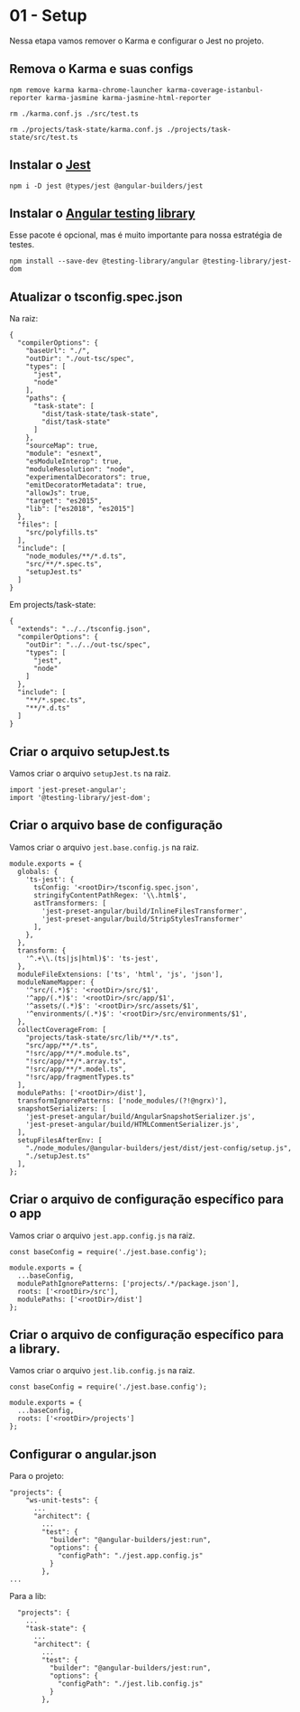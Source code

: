 # 01 - Setup

Nessa etapa vamos remover o Karma e configurar o Jest no projeto.

## Remova o Karma e suas configs

```
npm remove karma karma-chrome-launcher karma-coverage-istanbul-reporter karma-jasmine karma-jasmine-html-reporter
```

```
rm ./karma.conf.js ./src/test.ts
```

```
rm ./projects/task-state/karma.conf.js ./projects/task-state/src/test.ts
```

## Instalar o [Jest](https://jestjs.io/docs/en/getting-started)

```
npm i -D jest @types/jest @angular-builders/jest
```

## Instalar o [Angular testing library](https://testing-library.com/docs/angular-testing-library/intro)

Esse pacote é opcional, mas é muito importante para nossa estratégia de testes.

```
npm install --save-dev @testing-library/angular @testing-library/jest-dom
```

## Atualizar o tsconfig.spec.json

Na raiz:

```
{
  "compilerOptions": {
    "baseUrl": "./",
    "outDir": "./out-tsc/spec",
    "types": [
      "jest",
      "node"
    ],
    "paths": {
      "task-state": [
        "dist/task-state/task-state",
        "dist/task-state"
      ]
    },
    "sourceMap": true,
    "module": "esnext",
    "esModuleInterop": true,
    "moduleResolution": "node",
    "experimentalDecorators": true,
    "emitDecoratorMetadata": true,
    "allowJs": true,
    "target": "es2015",
    "lib": ["es2018", "es2015"]
  },
  "files": [
    "src/polyfills.ts"
  ],
  "include": [
    "node_modules/**/*.d.ts",
    "src/**/*.spec.ts",
    "setupJest.ts"
  ]
}
```

Em projects/task-state:

```
{
  "extends": "../../tsconfig.json",
  "compilerOptions": {
    "outDir": "../../out-tsc/spec",
    "types": [
      "jest",
      "node"
    ]
  },
  "include": [
    "**/*.spec.ts",
    "**/*.d.ts"
  ]
}
```

## Criar o arquivo setupJest.ts

Vamos criar o arquivo `setupJest.ts` na raiz.

```
import 'jest-preset-angular';
import '@testing-library/jest-dom';
```

## Criar o arquivo base de configuração

Vamos criar o arquivo `jest.base.config.js` na raiz.

```
module.exports = {
  globals: {
    'ts-jest': {
      tsConfig: '<rootDir>/tsconfig.spec.json',
      stringifyContentPathRegex: '\\.html$',
      astTransformers: [
        'jest-preset-angular/build/InlineFilesTransformer',
        'jest-preset-angular/build/StripStylesTransformer'
      ],
    },
  },
  transform: {
    '^.+\\.(ts|js|html)$': 'ts-jest',
  },
  moduleFileExtensions: ['ts', 'html', 'js', 'json'],
  moduleNameMapper: {
    '^src/(.*)$': '<rootDir>/src/$1',
    '^app/(.*)$': '<rootDir>/src/app/$1',
    '^assets/(.*)$': '<rootDir>/src/assets/$1',
    '^environments/(.*)$': '<rootDir>/src/environments/$1',
  },
  collectCoverageFrom: [
    "projects/task-state/src/lib/**/*.ts",
    "src/app/**/*.ts",
    "!src/app/**/*.module.ts",
    "!src/app/**/*.array.ts",
    "!src/app/**/*.model.ts",
    "!src/app/fragmentTypes.ts"
  ],
  modulePaths: ['<rootDir>/dist'],
  transformIgnorePatterns: ['node_modules/(?!@ngrx)'],
  snapshotSerializers: [
    'jest-preset-angular/build/AngularSnapshotSerializer.js',
    'jest-preset-angular/build/HTMLCommentSerializer.js',
  ],
  setupFilesAfterEnv: [
    "./node_modules/@angular-builders/jest/dist/jest-config/setup.js",
    "./setupJest.ts"
  ],
};
```

## Criar o arquivo de configuração específico para o app

Vamos criar o arquivo `jest.app.config.js` na raiz.

```
const baseConfig = require('./jest.base.config');

module.exports = {
  ...baseConfig,
  modulePathIgnorePatterns: ['projects/.*/package.json'],
  roots: ['<rootDir>/src'],
  modulePaths: ['<rootDir>/dist']
};
```

## Criar o arquivo de configuração específico para a library.

Vamos criar o arquivo `jest.lib.config.js` na raiz.

```
const baseConfig = require('./jest.base.config');

module.exports = {
  ...baseConfig,
  roots: ['<rootDir>/projects']
};
```

## Configurar o angular.json

Para o projeto:

```
"projects": {
    "ws-unit-tests": {
      ...
      "architect": {
        ...
        "test": {
          "builder": "@angular-builders/jest:run",
          "options": {
            "configPath": "./jest.app.config.js"
          }
        },
...
```

Para a lib:

```
  "projects": {
    ...
    "task-state": {
      ...
      "architect": {
        ...
        "test": {
          "builder": "@angular-builders/jest:run",
          "options": {
            "configPath": "./jest.lib.config.js"
          }
        },
```
